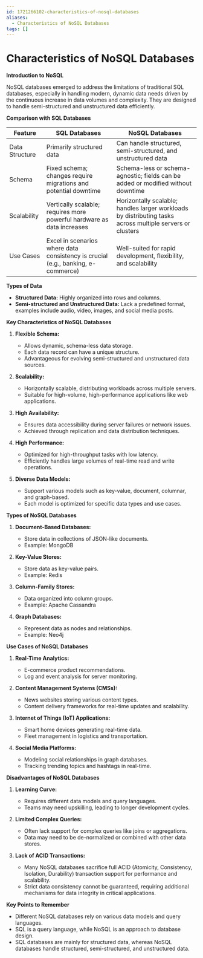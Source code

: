 ```yaml
---
id: 1721266102-characteristics-of-nosql-databases
aliases:
  - Characteristics of NoSQL Databases
tags: []
---
```


# Characteristics of NoSQL Databases

**Introduction to NoSQL**

NoSQL databases emerged to address the limitations of traditional SQL databases, especially in handling modern, dynamic data needs driven by the continuous increase in data volumes and complexity. They are designed to handle semi-structured and unstructured data efficiently.

**Comparison with SQL Databases**

| Feature | SQL Databases | NoSQL Databases |
|---------|---------------|-----------------|
| Data Structure | Primarily structured data | Can handle structured, semi-structured, and unstructured data |
| Schema | Fixed schema; changes require migrations and potential downtime | Schema-less or schema-agnostic; fields can be added or modified without downtime |
| Scalability | Vertically scalable; requires more powerful hardware as data increases | Horizontally scalable; handles larger workloads by distributing tasks across multiple servers or clusters |
| Use Cases | Excel in scenarios where data consistency is crucial (e.g., banking, e-commerce) | Well-suited for rapid development, flexibility, and scalability |

**Types of Data**

- **Structured Data:** Highly organized into rows and columns.
- **Semi-structured and Unstructured Data:** Lack a predefined format, examples include audio, video, images, and social media posts.

**Key Characteristics of NoSQL Databases**

1. **Flexible Schema:**
   - Allows dynamic, schema-less data storage.
   - Each data record can have a unique structure.
   - Advantageous for evolving semi-structured and unstructured data sources.

2. **Scalability:**
   - Horizontally scalable, distributing workloads across multiple servers.
   - Suitable for high-volume, high-performance applications like web applications.

3. **High Availability:**
   - Ensures data accessibility during server failures or network issues.
   - Achieved through replication and data distribution techniques.

4. **High Performance:**
   - Optimized for high-throughput tasks with low latency.
   - Efficiently handles large volumes of real-time read and write operations.

5. **Diverse Data Models:**
   - Support various models such as key-value, document, columnar, and graph-based.
   - Each model is optimized for specific data types and use cases.

**Types of NoSQL Databases**

1. **Document-Based Databases:**
   - Store data in collections of JSON-like documents.
   - Example: MongoDB

2. **Key-Value Stores:**
   - Store data as key-value pairs.
   - Example: Redis

3. **Column-Family Stores:**
   - Data organized into column groups.
   - Example: Apache Cassandra

4. **Graph Databases:**
   - Represent data as nodes and relationships.
   - Example: Neo4j

**Use Cases of NoSQL Databases**

1. **Real-Time Analytics:**
   - E-commerce product recommendations.
   - Log and event analysis for server monitoring.

2. **Content Management Systems (CMSs):**
   - News websites storing various content types.
   - Content delivery frameworks for real-time updates and scalability.

3. **Internet of Things (IoT) Applications:**
   - Smart home devices generating real-time data.
   - Fleet management in logistics and transportation.

4. **Social Media Platforms:**
   - Modeling social relationships in graph databases.
   - Tracking trending topics and hashtags in real-time.

**Disadvantages of NoSQL Databases**

1. **Learning Curve:**
   - Requires different data models and query languages.
   - Teams may need upskilling, leading to longer development cycles.

2. **Limited Complex Queries:**
   - Often lack support for complex queries like joins or aggregations.
   - Data may need to be de-normalized or combined with other data stores.

3. **Lack of ACID Transactions:**
   - Many NoSQL databases sacrifice full ACID (Atomicity, Consistency, Isolation, Durability) transaction support for performance and scalability.
   - Strict data consistency cannot be guaranteed, requiring additional mechanisms for data integrity in critical applications.

**Key Points to Remember**

- Different NoSQL databases rely on various data models and query languages.
- SQL is a query language, while NoSQL is an approach to database design.
- SQL databases are mainly for structured data, whereas NoSQL databases handle structured, semi-structured, and unstructured data.
